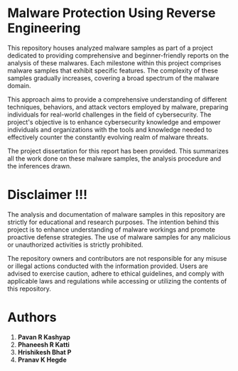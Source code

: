 # Malware Protection Using Reverse Engineering

  This repository houses analyzed malware samples as part of a project dedicated to providing comprehensive and beginner-friendly reports on the analysis of these malwares. Each milestone within this project comprises malware samples that exhibit specific features. The complexity of these samples gradually increases, covering a broad spectrum of the malware domain. 
  
  This approach aims to provide a comprehensive understanding of different techniques, behaviors, and attack vectors employed by malware, preparing individuals for real-world challenges in the field of cybersecurity. The project's objective is to enhance cybersecurity knowledge and empower individuals and organizations with the tools and knowledge needed to effectively counter the constantly evolving realm of malware threats.

  The project dissertation for this report has been provided. This summarizes all the work done on these malware samples, the analysis procedure and the inferences drawn.

# Disclaimer !!!
The analysis and documentation of malware samples in this repository are strictly for educational and research purposes. The intention behind this project is to enhance understanding of malware workings and promote proactive defense strategies. The use of malware samples for any malicious or unauthorized activities is strictly prohibited. 

The repository owners and contributors are not responsible for any misuse or illegal actions conducted with the information provided. Users are advised to exercise caution, adhere to ethical guidelines, and comply with applicable laws and regulations while accessing or utilizing the contents of this repository.

# Authors 
1. **Pavan R Kashyap**
2. **Phaneesh R Katti**
3. **Hrishikesh Bhat P**
4. **Pranav K Hegde**
